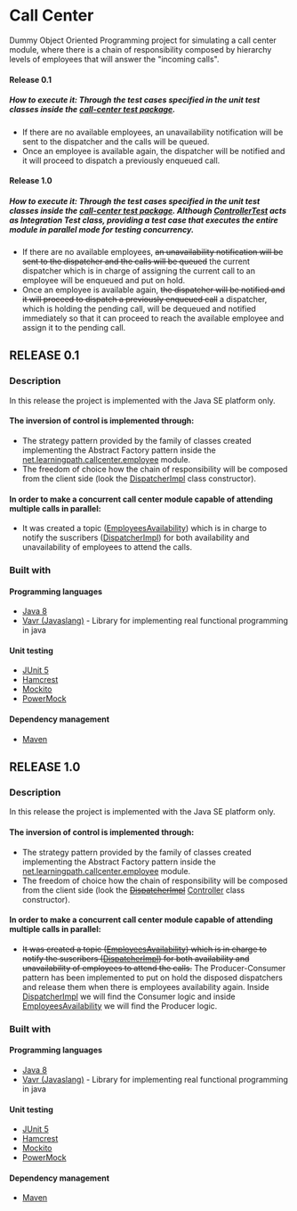# Call Center

Dummy Object Oriented Programming project for simulating a call center module, where there is a chain of responsibility composed by 
hierarchy levels of employees that will answer the "incoming calls". 
#### Release 0.1
##### How to execute it: Through the test cases specified in the unit test classes inside the [call-center test package](https://github.com/jcflorezr/call-center/tree/release-0.1/src/test/java/net/learningpath/callcenter).
* If there are no available employees, an unavailability notification will be sent to the dispatcher and the calls will be queued.
* Once an employee is available again, the dispatcher will be notified and it will proceed to dispatch a previously enqueued call.
#### Release 1.0
##### How to execute it: Through the test cases specified in the unit test classes inside the [call-center test package](https://github.com/jcflorezr/call-center/tree/release-1.0/src/test/java/net/learningpath/callcenter). Although [ControllerTest](https://github.com/jcflorezr/call-center/blob/release-1.0/src/test/java/net/learningpath/callcenter/ControllerTest.java) acts as Integration Test class, providing a test case that executes the entire module in parallel mode for testing concurrency.
* If there are no available employees, ~~an unavailability notification will be sent to the dispatcher and the calls will be queued~~
the current dispatcher which is in charge of assigning the current call to an employee will be enqueued and put on hold.
* Once an employee is available again, ~~the dispatcher will be notified and it will proceed to dispatch a previously enqueued call~~
a dispatcher, which is holding the pending call, will be dequeued and notified immediately so that it can proceed to reach the available employee and assign it to the pending call.


## RELEASE 0.1

### Description
In this release the project is implemented with the Java SE platform only. 
#### The inversion of control is implemented through:
* The strategy pattern provided by the family of classes created implementing the Abstract Factory pattern inside the 
[net.learningpath.callcenter.employee](https://github.com/jcflorezr/call-center/tree/release-0.1/src/main/java/net/learningpath/callcenter/employee)
module.
* The freedom of choice how the chain of responsibility will be composed from the client side (look the [DispatcherImpl](https://github.com/jcflorezr/call-center/blob/release-0.1/src/main/java/net/learningpath/callcenter/service/DispatcherImpl.java)
class constructor).
#### In order to make a concurrent call center module capable of attending multiple calls in parallel:
* It was created a topic ([EmployeesAvailability](https://github.com/jcflorezr/call-center/blob/release-0.1/src/main/java/net/learningpath/callcenter/event/topic/EmployeesAvailability.java))
which is in charge to notify the suscribers ([DispatcherImpl](https://github.com/jcflorezr/call-center/blob/release-0.1/src/main/java/net/learningpath/callcenter/service/DispatcherImpl.java))
for both availability and unavailability of employees to attend the calls.

### Built with
#### Programming languages
* [Java 8](http://www.oracle.com/technetwork/java/javase/downloads/jdk8-downloads-2133151.html)
* [Vavr (Javaslang)](http://www.vavr.io/) - Library for implementing real functional programming in java
#### Unit testing
* [JUnit 5](https://junit.org/junit5/)
* [Hamcrest](hamcrest.org)
* [Mockito](http://site.mockito.org/)
* [PowerMock](http://powermock.github.io/)
#### Dependency management
* [Maven](https://maven.apache.org/)


## RELEASE 1.0

### Description
In this release the project is implemented with the Java SE platform only. 
#### The inversion of control is implemented through:
* The strategy pattern provided by the family of classes created implementing the Abstract Factory pattern inside the 
[net.learningpath.callcenter.employee](https://github.com/jcflorezr/call-center/tree/release-1.0/src/main/java/net/learningpath/callcenter/employee)
module.
* The freedom of choice how the chain of responsibility will be composed from the client side (look the ~~[DispatcherImpl](https://github.com/jcflorezr/call-center/blob/release-0.1/src/main/java/net/learningpath/callcenter/service/DispatcherImpl.java)~~
[Controller](https://github.com/jcflorezr/call-center/blob/release-1.0/src/main/java/net/learningpath/callcenter/Controller.java) class constructor).
#### In order to make a concurrent call center module capable of attending multiple calls in parallel:
* ~~It was created a topic ([EmployeesAvailability](https://github.com/jcflorezr/call-center/blob/release-0.1/src/main/java/net/learningpath/callcenter/event/topic/EmployeesAvailability.java)) which is in charge to notify the suscribers ([DispatcherImpl](https://github.com/jcflorezr/call-center/blob/release-0.1/src/main/java/net/learningpath/callcenter/service/DispatcherImpl.java))
for both availability and unavailability of employees to attend the calls.~~ The Producer-Consumer pattern has been implemented to put on hold the disposed dispatchers and release them when there is employees availability again. Inside [DispatcherImpl](https://github.com/jcflorezr/call-center/blob/release-1.0/src/main/java/net/learningpath/callcenter/service/DispatcherImpl.java) we will find the Consumer logic and inside [EmployeesAvailability](https://github.com/jcflorezr/call-center/blob/release-1.0/src/main/java/net/learningpath/callcenter/event/EmployeesAvailability.java) we will find the Producer logic.

### Built with
#### Programming languages
* [Java 8](http://www.oracle.com/technetwork/java/javase/downloads/jdk8-downloads-2133151.html)
* [Vavr (Javaslang)](http://www.vavr.io/) - Library for implementing real functional programming in java
#### Unit testing
* [JUnit 5](https://junit.org/junit5/)
* [Hamcrest](hamcrest.org)
* [Mockito](http://site.mockito.org/)
* [PowerMock](http://powermock.github.io/)
#### Dependency management
* [Maven](https://maven.apache.org/)
